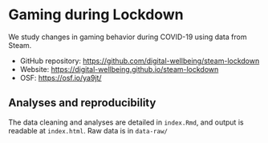 
# Gaming during Lockdown

We study changes in gaming behavior during COVID-19 using data from Steam.

- GitHub repository: <https://github.com/digital-wellbeing/steam-lockdown>
- Website: <https://digital-wellbeing.github.io/steam-lockdown>
- OSF: <https://osf.io/ya9jt/>

## Analyses and reproducibility

The data cleaning and analyses are detailed in `index.Rmd`, and output is readable at `index.html`. Raw data is in `data-raw/`
